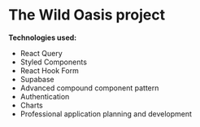 # The Wild Oasis project 
**Technologies used:**
 * React Query
 * Styled Components
 * React Hook Form
 * Supabase
 * Advanced compound component pattern
 * Authentication
 * Charts
 * Professional application planning and development
